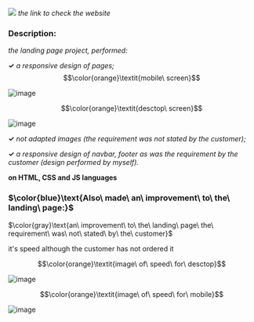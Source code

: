 [![](https://img.shields.io/badge/Click_me_&#10138;-yellow?style=for-the-badge)](https://kseniiamarkiv.github.io/landing-pages-collection/350doll)
*the link to check the website*

### Description:

*the landing page project, performed:*

**&#10003;** *a responsive design of pages;*
$$\color{orange}\textit{mobile\ screen}$$  
  
![image](https://kseniiamarkiv.github.io/landing-pages-collection/350doll/mobile.jpg) 

$$\color{orange}\textit{desctop\ screen}$$  

![image](https://kseniiamarkiv.github.io/landing-pages-collection/350doll/1.jpg)   



**&#10003;** *not adapted images (the requirement was not stated by the customer);*

**&#10003;** *a responsive design of navbar, footer as was the requirement by the customer (design performed by myself).*

**on HTML, CSS and JS languages**


### $\color{blue}\text{Also\ made\ an\ improvement\ to\ the\ landing\ page:}$

$\color{gray}\text{an\ improvement\ to\ the\ landing\ page\ the\ requirement\ was\ not\ stated\ by\ the\ customer}$

it's speed although the customer has not ordered it

$$\color{orange}\textit{image\ of\ speed\ for\ desctop}$$  

![image](https://kseniiamarkiv.github.io/landing-pages-collection/350doll/speed-desctop.jpg)

$$\color{orange}\textit{image\ of\ speed\ for\ mobile}$$  

![image](https://kseniiamarkiv.github.io/landing-pages-collection/350doll/speed-mobile.jpg)
